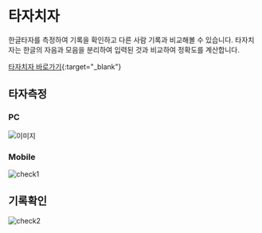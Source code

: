 # 타자치자

한글타자를 측정하여 기록을 확인하고 다른 사람 기록과 비교해볼 수 있습니다.
타자치자는 한글의 자음과 모음을 분리하여 입력된 것과 비교하여 정확도를 계산합니다.

[타자치자 바로가기](https://tajachija.com/){:target="_blank"}

## 타자측정
### PC
![이미지](https://img1.daumcdn.net/thumb/R1280x0/?scode=mtistory2&fname=https%3A%2F%2Fblog.kakaocdn.net%2Fdn%2Fb3m8GI%2Fbtq1py94X7u%2FOwyBk6aoXyu39gZLVxtw8k%2Fimg.gif)

### Mobile
![check1](https://user-images.githubusercontent.com/68520394/114343491-f0aaed00-9b98-11eb-8e06-403ac185e75d.gif)


## 기록확인
![check2](https://user-images.githubusercontent.com/68520394/114343233-737f7800-9b98-11eb-903a-3f70896bb4a4.gif)
